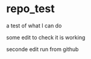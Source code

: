 # repo_test
a test of what I can do

some edit to check it is working

seconde edit run from github
